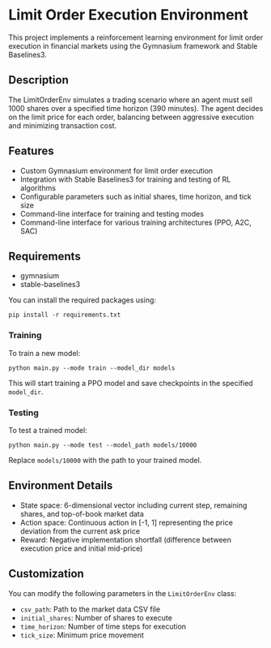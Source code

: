 # Limit Order Execution Environment

This project implements a reinforcement learning environment for limit order execution in financial markets using the Gymnasium framework and Stable Baselines3.

## Description

The LimitOrderEnv simulates a trading scenario where an agent must sell 1000 shares over a specified time horizon (390 minutes). The agent decides on the limit price for each order, balancing between aggressive execution and minimizing transaction cost.

## Features

- Custom Gymnasium environment for limit order execution
- Integration with Stable Baselines3 for training and testing of RL algorithms
- Configurable parameters such as initial shares, time horizon, and tick size
- Command-line interface for training and testing modes
- Command-line interface for various training architectures (PPO, A2C, SAC)

## Requirements
- gymnasium
- stable-baselines3

You can install the required packages using:

```
pip install -r requirements.txt
```

### Training

To train a new model:

```
python main.py --mode train --model_dir models
```

This will start training a PPO model and save checkpoints in the specified `model_dir`.

### Testing

To test a trained model:

```
python main.py --mode test --model_path models/10000
```

Replace `models/10000` with the path to your trained model.

## Environment Details

- State space: 6-dimensional vector including current step, remaining shares, and top-of-book market data
- Action space: Continuous action in [-1, 1] representing the price deviation from the current ask price
- Reward: Negative implementation shortfall (difference between execution price and initial mid-price)

## Customization

You can modify the following parameters in the `LimitOrderEnv` class:

- `csv_path`: Path to the market data CSV file
- `initial_shares`: Number of shares to execute
- `time_horizon`: Number of time steps for execution
- `tick_size`: Minimum price movement
